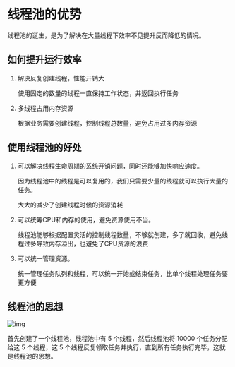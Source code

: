 # 线程池的优势

线程池的诞生，是为了解决在大量线程下效率不见提升反而降低的情况。

## 如何提升运行效率

1. 解决反复创建线程，性能开销大

   使用固定的数量的线程一直保持工作状态，并返回执行任务

2. 多线程占用内存资源

   根据业务需要创建线程，控制线程总数量，避免占用过多内存资源

## 使用线程池的好处

1. 可以解决线程生命周期的系统开销问题，同时还能够加快响应速度。

   因为线程池中的线程是可以复用的，我们只需要少量的线程就可以执行大量的任务。

   大大的减少了创建线程时候的资源消耗

2. 可以统筹CPU和内存的使用，避免资源使用不当。

   线程池能够根据配置灵活的控制线程数量，不够就创建，多了就回收，避免线程过多导致内存溢出，也避免了CPU资源的浪费

3. 可以统一管理资源。

   统一管理任务队列和线程，可以统一开始或结束任务，比单个线程处理任务要更方便

## 线程池的思想

![img](http://java-engineer.ztianzeng.com/uPic/CgotOV3bmEOAaIncAABOPHpwdNY412.png)

首先创建了一个线程池，线程池中有 5 个线程，然后线程池将 10000 个任务分配给这 5 个线程，这 5 个线程反复领取任务并执行，直到所有任务执行完毕，这就是线程池的思想。